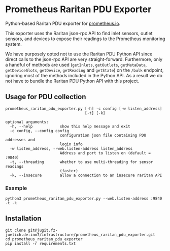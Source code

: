 # Prometheus Raritan PDU Exporter
Python-based Raritan PDU exporter for [prometheus.io](https://prometheus.io/).

This exporter uses the Raritan json-rpc API to find inlet sensors, outlet
sensors, and devices to expose their readings to the Prometheus monitoring
system.

We have purposely opted not to use the Raritan PDU Python API since direct
calls to the json-rpc API are very straight-forward. Furthermore, only a
handful of methods are used (`getInlets`, `getOutlets`, `getMetaData`, 
`getDeviceSlots`, `getDevice`, `getReading` and `getState`) on the `/bulk`
endpoint, ignoring most of the methods included in the Python API. As a result
we do not have to bundle the Raritan PDU Python API with this project.

## Usage for PDU collection

    prometheus_raritan_pdu_exporter.py [-h] -c config [-w listen_address]
                                       [-t] [-k]
        
    optional arguments:
      -h, --help            show this help message and exit
      -c config, --config config
                            configuration json file containing PDU addresses and
                            login info
      -w listen_address, --web.listen-address listen_address
                            Address and port to listen on (default = :9840)
      -t, --threading       whether to use multi-threading for sensor readings
                            (faster)
      -k, --insecure        allow a connection to an insecure raritan API


### Example

    python3 prometheus_raritan_pdu_exporter.py --web.listen-address :9840 -t -k


## Installation

    git clone git@jugit.fz-juelich.de:inm7/infrastructure/prometheus_raritan_pdu_exporter.git
    cd prometheus_raritan_pdu_exporter
    pip install -r requirements.txt

